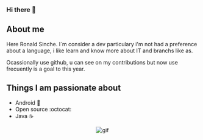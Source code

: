 ### Hi there :wave:

## About me

Here Ronald Sinche. I´m consider a dev particulary i'm not had a preference about a language, i like learn and know more about IT and branchs like as.

Ocassionally use github, u can see on my contributions but now use frecuently is a goal to this year.

## Things I am passionate about

- Android :robot:
- Open source :octocat:
- Java :coffee:

<p align="center">
    <img src="https://iq.opengenus.org/content/images/2020/08/Dino_non-birthday_version.gif" alt="gif">
</p>
